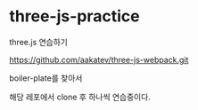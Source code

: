 # three-js-practice

three.js 연습하기

https://github.com/aakatev/three-js-webpack.git

boiler-plate를 찾아서

해당 레포에서 clone 후 하나씩 연습중이다.

